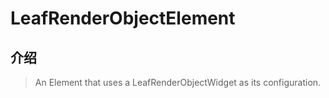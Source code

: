 # LeafRenderObjectElement

## 介绍

> An Element that uses a LeafRenderObjectWidget as its configuration.
